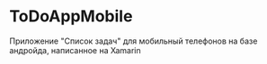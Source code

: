 # ToDoAppMobile
 
 Приложение "Список задач" для мобильный телефонов на базе андройда, написанное на Xamarin
